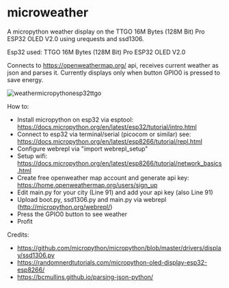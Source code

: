 # microweather
A micropython weather display on the TTGO 16M Bytes (128M Bit) Pro ESP32 OLED V2.0 using urequests and ssd1306.

Esp32 used: TTGO 16M Bytes (128M Bit) Pro ESP32 OLED V2.0

Connects to https://openweathermap.org/ api, receives current weather as json and parses it.
Currently displays only when button GPIO0 is pressed to save energy.

![weathermicropythonesp32ttgo](https://user-images.githubusercontent.com/936824/74887614-3cb12780-5330-11ea-8078-db183c5d1054.jpg
)

How to:
- Install micropython on esp32 via esptool: https://docs.micropython.org/en/latest/esp32/tutorial/intro.html
- Connect to esp32 via terminal/serial (picocom or similar) see: https://docs.micropython.org/en/latest/esp8266/tutorial/repl.html
- Configure webrepl via "import webrepl_setup"
- Setup wifi: https://docs.micropython.org/en/latest/esp8266/tutorial/network_basics.html
- Create free openweather map account and generate api key: https://home.openweathermap.org/users/sign_up
- Edit main.py for your city (Line 91) and add your api key (also Line 91)
- Upload boot.py, ssd1306.py and main.py via webrepl (http://micropython.org/webrepl/)
- Press the GPIO0 button to see weather
- Profit

Credits: 
- https://github.com/micropython/micropython/blob/master/drivers/display/ssd1306.py
- https://randomnerdtutorials.com/micropython-oled-display-esp32-esp8266/
- https://bcmullins.github.io/parsing-json-python/

